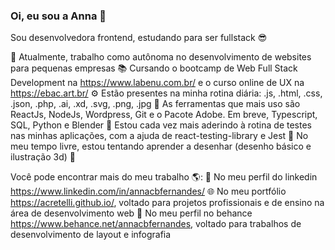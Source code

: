 ### Oi, eu sou a Anna 👋

Sou desenvolvedora frontend, estudando para ser fullstack 😎

🏢 Atualmente, trabalho como autônoma no desenvolvimento de websites para pequenas empresas
📚 Cursando o bootcamp de Web Full Stack Development na https://www.labenu.com.br/ e o curso online de UX na https://ebac.art.br/
⚙️ Estão presentes na minha rotina diária: .js, .html, .css, .json, .php, .ai, .xd, .svg, .png, .jpg
🚀 As ferramentas que mais uso são ReactJs, NodeJs, Wordpress, Git e o Pacote Adobe. Em breve, Typescript, SQL, Python e Blender
🧯 Estou cada vez mais aderindo à rotina de testes nas minhas aplicações, com a ajuda de react-testing-library e Jest
🎨 No meu tempo livre, estou tentando aprender a desenhar (desenho básico e ilustração 3d) 🙈

Você pode encontrar mais do meu trabalho 🌎:
💼 No meu perfil do linkedin https://www.linkedin.com/in/annacbfernandes/
🌐 No meu portfólio https://acretelli.github.io/, voltado para projetos profissionais e de ensino na área de desenvolvimento web
🎨 No meu perfil no behance https://www.behance.net/annacbfernandes, voltado para trabalhos de desenvolvimento de layout e infografia
